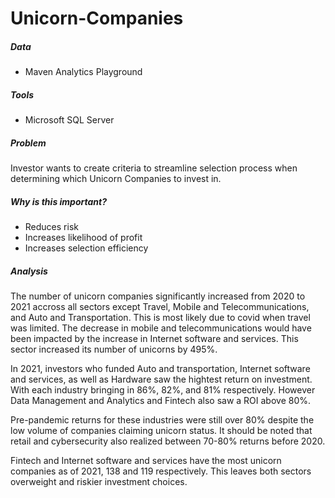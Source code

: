 # Unicorn-Companies

##### Data
  + Maven Analytics Playground

##### Tools
  + Microsoft SQL Server
  
 ##### Problem
 Investor wants to create criteria to streamline selection process when determining which Unicorn Companies to invest in.
 
 ##### Why is this important?
   + Reduces risk
   + Increases likelihood of profit
   + Increases selection efficiency
 
 ##### Analysis
 
The number of unicorn companies significantly increased from 2020 to 2021 accross all sectors except Travel, Mobile and Telecommunications, and Auto and Transportation. This is most likely due to covid when travel was limited. The decrease in mobile and telecommunications would have been impacted by the increase in Internet software and services. This sector increased its number of unicorns by 495%. 

In 2021, investors who funded Auto and transportation, Internet software and services, as well as Hardware saw the hightest return on investment. With each industry bringing in 86%, 82%, and 81% respectively. However Data Management and Analytics and Fintech also saw a ROI above 80%. 

Pre-pandemic returns for these industries were still over 80% despite the low volume of companies claiming unicorn status. It should be noted that retail and cybersecurity also realized between 70-80% returns before 2020. 

Fintech and Internet software and services have the most unicorn companies as of 2021, 138 and 119 respectively. This leaves both sectors overweight and riskier investment choices. 
